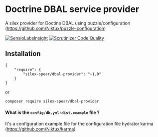# Doctrine DBAL service provider

A silex provider for Doctine DBAL using puzzle/configuration (https://github.com/Niktux/puzzle-configuration)

[![SensioLabsInsight](https://insight.sensiolabs.com/projects/52e2d15e-fa52-46ed-be3b-caf49e7a0b49/mini.png)](https://insight.sensiolabs.com/projects/52e2d15e-fa52-46ed-be3b-caf49e7a0b49) [![Scrutinizer Code Quality](https://scrutinizer-ci.com/g/silex-spear/dbal-provider/badges/quality-score.png?b=master)](https://scrutinizer-ci.com/g/silex-spear/dbal-provider/?branch=master)

## Installation

```
{
    "require": {
        "silex-spear/dbal-provider": "~1.0"
    }
}
```

or 

```bash
composer require silex-spear/dbal-provider
```

#### What is the `config/db.yml-dist.example` file ?

It's a configuration example file for the configuration file hydrator karma (https://github.com/Niktux/karma)

